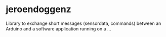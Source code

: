 # jeroendoggenz
Library to exchange short messages (sensordata, commands) between an Arduino and a software application running on a …
